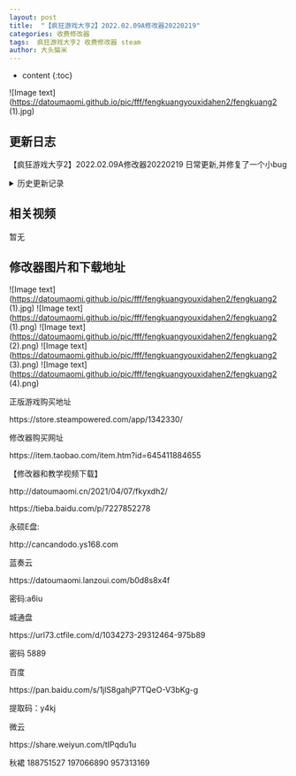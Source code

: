 ```yaml
---
layout: post
title:  "【疯狂游戏大亨2】2022.02.09A修改器20220219"
categories: 收费修改器
tags:  疯狂游戏大亨2 收费修改器 steam
author: 大头猫米
---
```


* content
{:toc}

![Image text](https://datoumaomi.github.io/pic/fff/fengkuangyouxidahen2/fengkuang2 (1).jpg)

##  更新日志
【疯狂游戏大亨2】2022.02.09A修改器20220219
日常更新,并修复了一个小bug







<details>
<summary>历史更新记录</summary><p></p>
 
【疯狂游戏大亨2】2021.02.17A版修改器20210218<p></p>
  【疯狂游戏大亨2】2021.02.12A版修改器20210214<p></p>
  【疯狂游戏大亨2】2021.02.21A版修改器20210221<p></p>
  【疯狂游戏大亨2】2021.02.23A版修改器20210224<p></p>
  【疯狂游戏大亨2】2021.02.26A版修改器20210227<p></p>
  【疯狂游戏大亨2】2021.03.01A版修改器20210302<p></p>
  【疯狂游戏大亨2】2021.03.03B版修改器20210304<p></p>
  【疯狂游戏大亨2】2021.02.27A版修改器20210301<p></p>
  【疯狂游戏大亨2】2021.03.04B版修改器20210305<p></p>
  【疯狂游戏大亨2】2021.03.05A版修改器20210305<p></p>
  【疯狂游戏大亨2】2021.03.06A版修改器20210307<p></p>
  【疯狂游戏大亨2】2021.03.07B版修改器20210308<p></p>
  【疯狂游戏大亨2】2021.03.08A版修改器20210309<p></p>
  【疯狂游戏大亨2】2021.03.10A版修改器20210310<p></p>
  【疯狂游戏大亨2】2021.03.12A版修改器20210313<p></p>
  【疯狂游戏大亨2】2021.03.13A版修改器20210314<p></p>
  【疯狂游戏大亨2】2021.03.14A版修改器20210315<p></p>
  【疯狂游戏大亨2】2021.03.15A版修改器20210316<p></p>
  【疯狂游戏大亨2】2021.03.18A版修改器20210318<p></p>
  【疯狂游戏大亨2】2021.03.20D修改器20210322<p></p>
  【疯狂游戏大亨2】2021.03.22A修改器20210323<p></p>
  【疯狂游戏大亨2】2021.03.24A修改器20210325<p></p>
  【疯狂游戏大亨2】2021.03.25C修改器20210326<p></p>
  【疯狂游戏大亨2】2021.03.26B修改器20210327<p></p>
  【疯狂游戏大亨2】2021.03.28A修改器20210330<p></p>
  【疯狂游戏大亨2】2021.03.31A修改器20210401<p></p>
  【疯狂游戏大亨2】2021.04.01B修改器20210402<p></p>
  【疯狂游戏大亨2】2021.04.04A修改器20210406<p></p>
  【疯狂游戏大亨2】2021.04.07A修改器20210407<p></p>
  【疯狂游戏大亨2】2021.04.10A修改器20210410<p></p>
  【疯狂游戏大亨2】2021.04.11A修改器20210412<p></p>
  【疯狂游戏大亨2】2021.04.14A修改器20210414<p></p>
  【疯狂游戏大亨2】2021.04.20A修改器20210421<p></p>
  【疯狂游戏大亨2】2021.04.22A修改器20210424<p></p>
  【疯狂游戏大亨2】2021.04.25A修改器20210425<p></p>
  【疯狂游戏大亨2】2021.04.29A修改器20210430<p></p>
  【疯狂游戏大亨2】2021.04.30A修改器20210501<p></p>
  【疯狂游戏大亨2】2021.05.28A修改器20210528<p></p>
  【疯狂游戏大亨2】2021.05.29B修改器20210530v3<p></p>
  【疯狂游戏大亨2】2021.06.01A修改器20210602<p></p>
  【疯狂游戏大亨2】2021.06.03A修改器20210604<p></p>
  【疯狂游戏大亨2】2021.06.08A修改器20210609<p></p>
  【疯狂游戏大亨2】2021.07.01B修改器20210705<p></p>
  【疯狂游戏大亨2】2021.07.08A修改器20210709<p></p>
  【疯狂游戏大亨2】2021.07.22A修改器20210723<p></p>
  【疯狂游戏大亨2】2021.08.13A修改器20210816<p></p>
  【疯狂游戏大亨2】2021.08.62B修改器20210827<p></p>
  【疯狂游戏大亨2】2021.09.04A修改器20210904<p></p>
  【疯狂游戏大亨2】2021.10.2A修改器20211002<p></p>
【疯狂游戏大亨2】2021.10.09A修改器20211010<p></p>
【疯狂游戏大亨2】2021.10.13A修改器20211021<p></p>
 【疯狂游戏大亨2】2021.10.28A修改器20211030<p></p>
  日常更新,修复增加了欢迎和不受欢迎类型、主题的修改<p></p>
【疯狂游戏大亨2】2021.11.09A修改器2021109<p></p>
【疯狂游戏大亨2】2021.11.23A修改器20211123<p></p>
【疯狂游戏大亨2】2021.11.27D修改器20211128 日常更新<p></p>
【疯狂游戏大亨2】2021.12.03A修改器20211204 日常更新<p></p>
【疯狂游戏大亨2】2022.01.11A修改器20220114 日常更新<p></p>
【疯狂游戏大亨2】2021.12.15A修改器20211215 日常更新<p></p>
【疯狂游戏大亨2】2022.01.11A修改器20220114 日常更新<p></p>
【疯狂游戏大亨2】2022.02.01A修改器20220205 增加了主机热度和主机周数的修改,增加了填入建议值的快捷键<p></p>
 【疯狂游戏大亨2】2022.02.05B修改器20220206<p></p>
增加了全员员工完美特性的修改,不用挨个修改特性来了<p></p>
修复了一个小bug<p></p>
【疯狂游戏大亨2】2022.02.09A修改器20220219<p></p>
日常更新,并修复了一个小bug<p></p>
</details>

## 相关视频
暂无

## 修改器图片和下载地址

![Image text](https://datoumaomi.github.io/pic/fff/fengkuangyouxidahen2/fengkuang2 (1).jpg)
![Image text](https://datoumaomi.github.io/pic/fff/fengkuangyouxidahen2/fengkuang2 (1).png)
![Image text](https://datoumaomi.github.io/pic/fff/fengkuangyouxidahen2/fengkuang2 (2).png)
![Image text](https://datoumaomi.github.io/pic/fff/fengkuangyouxidahen2/fengkuang2 (3).png)
![Image text](https://datoumaomi.github.io/pic/fff/fengkuangyouxidahen2/fengkuang2 (4).png)

<p>正版游戏购买地址</p>
https://store.steampowered.com/app/1342330/
<p></p>
修改器购买网址
<p></p>
https://item.taobao.com/item.htm?id=645411884655
<p></p>
【修改器和教学视频下载】
<p></p>
http://datoumaomi.cn/2021/04/07/fkyxdh2/
<p></p>
https://tieba.baidu.com/p/7227852278
<p></p>
永硕E盘:
<p></p>
http://cancandodo.ys168.com
<p></p>
蓝奏云
<p></p>
https://datoumaomi.lanzoui.com/b0d8s8x4f
<p></p>
密码:a6iu
<p></p>
城通盘<p></p>
https://url73.ctfile.com/d/1034273-29312464-975b89<p></p>
密码 5889<p></p>
<p></p>
百度
<p></p>
https://pan.baidu.com/s/1jlS8gahjP7TQeO-V3bKg-g
<p></p>
提取码：y4kj 
<p></p>
微云
<p></p>
https://share.weiyun.com/tIPqdu1u
<p></p>
<p>秋裙 188751527 197066890 957313169</p>

